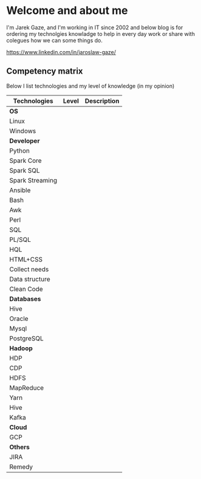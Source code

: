 # Welcome and about me

I'm Jarek Gaze, and I'm working in IT since 2002 and below blog is for ordering my technolgies knowladge to help in every day work or share with colegues how we can some things do. 

https://www.linkedin.com/in/jaroslaw-gaze/


## Competency matrix 
Below I list technologies and my level of knowledge (in my opinion)


| Technologies | Level | Description
| --- | --- | --- |
| **OS** | | |
|Linux|<i class="fa fa-star" style="font-size:12px"></i><i class="fa fa-star" style="font-size:12px"></i><i class="fa fa-star" style="font-size:12px"></i><i class="fa fa-star-half-o" style="font-size:12px"></i><i class="fa fa-star-o" style="font-size:12px"></i>||
|Windows|<i class="fa fa-star" style="font-size:12px"></i><i class="fa fa-star" style="font-size:12px"></i><i class="fa fa-star" style="font-size:12px"></i><i class="fa fa-star-o" style="font-size:12px"></i><i class="fa fa-star-o" style="font-size:12px"></i>||
|**Developer**|||
|Python|<i class="fa fa-star" style="font-size:12px"></i><i class="fa fa-star" style="font-size:12px"></i><i class="fa fa-star" style="font-size:12px"></i><i class="fa fa-star-half-o fa-spin" style="font-size:12px"></i><i class="fa fa-star-o" style="font-size:12px"></i>||
|Spark Core|<i class="fa fa-star" style="font-size:12px"></i><i class="fa fa-star" style="font-size:12px"></i><i class="fa fa-star-half-o fa-spin" style="font-size:12px"></i><i class="fa fa-star-o" style="font-size:12px"><i class="fa fa-star-o" style="font-size:12px"></i></i>||
|Spark SQL|<i class="fa fa-star" style="font-size:12px"></i><i class="fa fa-star" style="font-size:12px"></i><i class="fa fa-star-half-o fa-spin" style="font-size:12px"></i><i class="fa fa-star-o" style="font-size:12px"></i><i class="fa fa-star-o" style="font-size:12px"></i>|||
|Spark Streaming|<i class="fa fa-star-o" style="font-size:12px"></i><i class="fa fa-star-o" style="font-size:12px"></i><i class="fa fa-star-o" style="font-size:12px"></i><i class="fa fa-star-o" style="font-size:12px"></i><i class="fa fa-star-o" style="font-size:12px"></i>|||
|Ansible|<i class="fa fa-star" style="font-size:12px"></i><i class="fa fa-star" style="font-size:12px"></i><i class="fa fa-star" style="font-size:12px"></i><i class="fa fa-star-half-o fa-spin" style="font-size:12px"></i><i class="fa fa-star-o" style="font-size:12px"></i>||
|Bash|<i class="fa fa-star" style="font-size:12px"></i><i class="fa fa-star" style="font-size:12px"></i><i class="fa fa-star" style="font-size:12px"></i><i class="fa fa-star" style="font-size:12px"></i><i class="fa fa-star" style="font-size:12px"></i>||
|Awk|<i class="fa fa-star" style="font-size:12px"></i><i class="fa fa-star" style="font-size:12px"></i><i class="fa fa-star" style="font-size:12px"></i><i class="fa fa-star" style="font-size:12px"></i><i class="fa fa-star" style="font-size:12px"></i>||
|Perl|<i class="fa fa-star" style="font-size:12px"></i><i class="fa fa-star" style="font-size:12px"></i><i class="fa fa-star" style="font-size:12px"></i><i class="fa fa-star-half-o" style="font-size:12px"></i><i class="fa fa-star-o" style="font-size:12px"></i>||
|SQL|<i class="fa fa-star" style="font-size:12px"></i><i class="fa fa-star" style="font-size:12px"></i><i class="fa fa-star" style="font-size:12px"></i><i class="fa fa-star" style="font-size:12px"></i><i class="fa fa-star" style="font-size:12px"></i>|||
|PL/SQL|<i class="fa fa-star" style="font-size:12px"></i><i class="fa fa-star" style="font-size:12px"></i><i class="fa fa-star" style="font-size:12px"></i><i class="fa fa-star" style="font-size:12px"></i><i class="fa fa-star" style="font-size:12px"></i>|||
|HQL|<i class="fa fa-star" style="font-size:12px"></i><i class="fa fa-star" style="font-size:12px"></i><i class="fa fa-star" style="font-size:12px"></i><i class="fa fa-star-half-o fa-spin" style="font-size:12px"></i><i class="fa fa-star-o" style="font-size:12px"></i>||
|HTML+CSS|<i class="fa fa-star" style="font-size:12px"></i><i class="fa fa-star" style="font-size:12px"></i><i class="fa fa-star" style="font-size:12px"></i><i class="fa fa-star" style="font-size:12px"></i><i class="fa fa-star-o" style="font-size:12px"></i>||
|Collect needs|<i class="fa fa-star" style="font-size:12px"></i><i class="fa fa-star" style="font-size:12px"></i><i class="fa fa-star" style="font-size:12px"></i><i class="fa fa-star-half-o" style="font-size:12px"></i><i class="fa fa-star-o" style="font-size:12px"></i>|||
|Data structure|<i class="fa fa-star-o" style="font-size:12px"></i><i class="fa fa-star-o" style="font-size:12px"></i><i class="fa fa-star-o" style="font-size:12px"></i><i class="fa fa-star-o" style="font-size:12px"></i><i class="fa fa-star-o" style="font-size:12px"></i>|||
|Clean Code|<i class="fa fa-star-o" style="font-size:12px"></i><i class="fa fa-star-o" style="font-size:12px"></i><i class="fa fa-star-o" style="font-size:12px"></i><i class="fa fa-star-o" style="font-size:12px"></i><i class="fa fa-star-o" style="font-size:12px"></i>|||
|**Databases**|||
|Hive|<i class="fa fa-star" style="font-size:12px"></i><i class="fa fa-star" style="font-size:12px"></i><i class="fa fa-star" style="font-size:12px"></i><i class="fa fa-star-o" style="font-size:12px"></i><i class="fa fa-star-o" style="font-size:12px"></i>||
|Oracle|<i class="fa fa-star" style="font-size:12px"></i><i class="fa fa-star" style="font-size:12px"></i><i class="fa fa-star" style="font-size:12px"></i><i class="fa fa-star-o" style="font-size:12px"></i><i class="fa fa-star-o" style="font-size:12px"></i>||
|Mysql|<i class="fa fa-star" style="font-size:12px"></i><i class="fa fa-star" style="font-size:12px"></i><i class="fa fa-star" style="font-size:12px"></i><i class="fa fa-star" style="font-size:12px"></i><i class="fa fa-star-o" style="font-size:12px"></i>||
|PostgreSQL|<i class="fa fa-star" style="font-size:12px"></i><i class="fa fa-star" style="font-size:12px"></i><i class="fa fa-star-o" style="font-size:12px"></i><i class="fa fa-star-o" style="font-size:12px"></i><i class="fa fa-star-o" style="font-size:12px"></i>||
|**Hadoop**|||
|HDP|<i class="fa fa-star" style="font-size:12px"></i><i class="fa fa-star" style="font-size:12px"></i><i class="fa fa-star" style="font-size:12px"></i><i class="fa fa-star" style="font-size:12px"></i><i class="fa fa-star-o" style="font-size:12px"></i>||
|CDP|<i class="fa fa-star" style="font-size:12px"></i><i class="fa fa-star" style="font-size:12px"></i><i class="fa fa-star-o" style="font-size:12px"></i><i class="fa fa-star-o" style="font-size:12px"></i><i class="fa fa-star-o" style="font-size:12px"></i>||
|HDFS|<i class="fa fa-star" style="font-size:12px"></i><i class="fa fa-star" style="font-size:12px"></i><i class="fa fa-star" style="font-size:12px"></i><i class="fa fa-star-o" style="font-size:12px"></i><i class="fa fa-star-o" style="font-size:12px"></i>||
|MapReduce|<i class="fa fa-star" style="font-size:12px"></i><i class="fa fa-star" style="font-size:12px"></i><i class="fa fa-star-o" style="font-size:12px"></i><i class="fa fa-star-o" style="font-size:12px"></i><i class="fa fa-star-o" style="font-size:12px"></i>||
|Yarn|<i class="fa fa-star" style="font-size:12px"></i><i class="fa fa-star" style="font-size:12px"></i><i class="fa fa-star" style="font-size:12px"></i><i class="fa fa-star-o" style="font-size:12px"></i><i class="fa fa-star-o" style="font-size:12px"></i>||
|Hive|<i class="fa fa-star" style="font-size:12px"></i><i class="fa fa-star" style="font-size:12px"></i><i class="fa fa-star" style="font-size:12px"></i><i class="fa fa-star-half-o fa-spin" style="font-size:12px"></i><i class="fa fa-star-o" style="font-size:12px"></i>||
|Kafka|<i class="fa fa-star" style="font-size:12px"></i><i class="fa fa-star-half-o fa-spin" style="font-size:12px"></i><i class="fa fa-star-o" style="font-size:12px"></i><i class="fa fa-star-o" style="font-size:12px"></i><i class="fa fa-star-o" style="font-size:12px"></i>||
|**Cloud**|||
|GCP|<i class="fa fa-star" style="font-size:12px"></i><i class="fa fa-star-o" style="font-size:12px"></i><i class="fa fa-star-o" style="font-size:12px"></i><i class="fa fa-star-o" style="font-size:12px"></i><i class="fa fa-star-o" style="font-size:12px"></i>|||
|**Others**|||
|JIRA|<i class="fa fa-star" style="font-size:12px"></i><i class="fa fa-star" style="font-size:12px"></i><i class="fa fa-star" style="font-size:12px"></i><i class="fa fa-star" style="font-size:12px"></i><i class="fa fa-star-o" style="font-size:12px"></i>|||
|Remedy|<i class="fa fa-star" style="font-size:12px"></i><i class="fa fa-star" style="font-size:12px"></i><i class="fa fa-star" style="font-size:12px"></i><i class="fa fa-star-o" style="font-size:12px"></i><i class="fa fa-star-o" style="font-size:12px"></i>|||